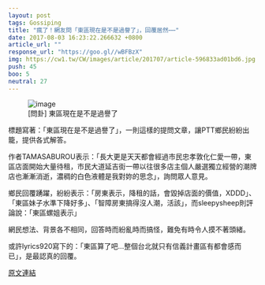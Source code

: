 ```yaml
---
layout: post
tags: Gossiping
title: "瘋了！網友問「東區現在是不是過譽了」，回覆居然⋯⋯"
date: 2017-08-03 16:23:22.266632 +0800
article_url: ""
response_url: "https://goo.gl//wBFBzX"
img: https://cw1.tw/CW/images/article/201707/article-596833ad01bd6.jpg
push: 45
boo: 5
neutral: 27
---
```


<figure>
<img src="https://cw1.tw/CW/images/article/201707/article-596833ad01bd6.jpg" alt="image">
<figcaption>
[問卦] 東區現在是不是過譽了
</figcaption>
</figure>



標題寫著：「東區現在是不是過譽了」，一則這樣的提問文章，讓PTT鄉民紛紛出籠，提供各式解答。

作者TAMASABUROU表示：「長大更是天天都會經過市民忠孝敦化仁愛一帶，東區店面開始大量待租，市民大道延吉街一帶以往很多店主個人嚴選獨立經營的潮牌店也漸漸消逝，濃稠的白色液體是我對妳的思念」，詢問眾人意見。

鄉民回覆踴躍，紛紛表示：「房東表示，降租的話，會毀掉店面的價值，XDDD」、「東區妹子水準下降好多」、「智障房東搞得沒人潮，活該」，而sleepysheep則評論說：「東區螺姐表示」

網民想法、背景各不相同，回答時而紛亂時而搞怪，難免有時令人摸不著頭緒。

或許lyrics920寫下的：「東區算了吧...整個台北就只有信義計畫區有都會感而已」，是最認真的回覆。

<a href = "https://www.ptt.cc/bbs/Gossiping/M.1501213288.A.DBD.html">原文連結</a>

